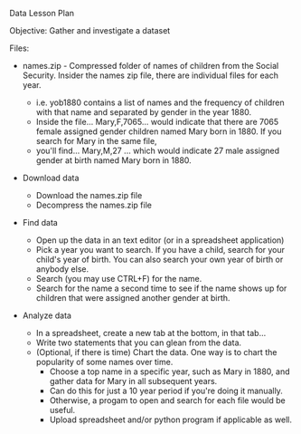 Data Lesson Plan

Objective: Gather and investigate a dataset

Files:
- names.zip - Compressed folder of names of children from the Social Security. Insider the names zip file, there are individual files for each year.
  - i.e. yob1880 contains a list of names and the frequency of children with that name and separated by gender in the year 1880.
  - Inside the file...  Mary,F,7065...  would indicate that there are 7065 female assigned gender children named Mary born in 1880. If you search for Mary in the same file,
  - you'll find... Mary,M,27 ... which would indicate 27 male assigned gender at birth named Mary born in 1880.

- Download data
  - Download the names.zip file
  - Decompress the names.zip file

- Find data
  - Open up the data in an text editor (or in a spreadsheet application)
  - Pick a year you want to search. If you have a child, search for your child's year of birth. You can also search your own year of birth or anybody else.
  - Search (you may use CTRL+F) for the name.
  - Search for the name a second time to see if the name shows up for children that were assigned another gender at birth.

- Analyze data
  - In a spreadsheet, create a new tab at the bottom, in that tab... 
  - Write two statements that you can glean from the data.
  - (Optional, if there is time) Chart the data. One way is to chart the popularity of some names over time.
    - Choose a top name in a specific year, such as Mary in 1880, and gather data for Mary in all subsequent years. 
    - Can do this for just a 10 year period if you're doing it manually.
    - Otherwise, a progam to open and search for each file would be useful.
    - Upload spreadsheet and/or python program if applicable as well.
